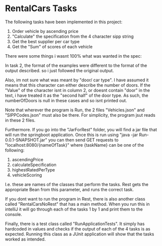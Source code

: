 # RentalCars Tasks

The following tasks have been implemented in this project:
1. Order vehicle by ascending price
2. "Calculate" the specification from the 4 character sipp string
3. Get the best supplier per car type
4. Get the "Sum" of scores of each vehicle

There were some things i wasnt 100% what was wanted in the spec: 	

In task 2, the format of the examples were different to the format of the output described. so i just followed the original output. 

Also, im not sure what was meant by "door/ car type". I have assumed it means that this character can either describe the number of doors. If the "Value" of the character isnt in column 2, or doesnt contain "door" in the text, i have treated it as the "second half" of the door type. As such, the numberOfDoors is null in these cases and so isnt printed out.

Note that wherever the program is Run, the 2 files "Vehicles.json" and "SIPPCodes.json" must also be there. For simplicity, the program jsut reads in these 2 files.

Furthermore. If you go into the "JarForRest" folder, you will find a jar file that will run the springboot application. Once this is run using "java -jar Run-0.0.1-SNAPSHOT.jar"
you can then send GET requests to "localhost:8080/{nameOfTask}" where {taskName} can be one of the following:
1. ascendingPrice 
2. calculateSpecification 
3. highestRatedPerType 
4. vehicleScoring

I.e. these are names of the classes that perform the tasks. Rest gets the appropriate Bean from this parameter, and runs the correct task.

If you dont want to run the program in Rest, there is also another class called "RentalCarsNoRest" that has a main method. When you run this in intelliJ it will go through each of the
tasks 1 by 1 and print them to the console.

Finally, there is a test class called "RunApplicationTests". It simply has hardcoded in values and checks if the output of each of the 4 tasks is as expected. Running this class as a JUnit
application will show that the tasks worked as intended.



